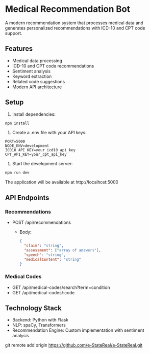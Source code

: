 # Medical Recommendation Bot

A modern recommendation system that processes medical data and generates personalized recommendations with ICD-10 and CPT code support.

## Features

- Medical data processing
- ICD-10 and CPT code recommendations
- Sentiment analysis
- Keyword extraction
- Related code suggestions
- Modern API architecture

## Setup

1. Install dependencies:

```bash
npm install
```

1. Create a .env file with your API keys:

```
PORT=5000
NODE_ENV=development
ICD10_API_KEY=your_icd10_api_key
CPT_API_KEY=your_cpt_api_key
```

1. Start the development server:

```bash
npm run dev
```

The application will be available at http://localhost:5000

## API Endpoints

### Recommendations

- POST /api/recommendations
  - Body:
  
    ```json
    {
      "claim": "string",
      "assessment": ["array of answers"],
      "speech": "string",
      "medicalContent": "string"
    }
    ```

### Medical Codes

- GET /api/medical-codes/search?term=condition
- GET /api/medical-codes/:code

## Technology Stack

- Backend: Python with Flask
- NLP: spaCy, Transformers
- Recommendation Engine: Custom implementation with sentiment analysis


git remote add origin https://github.com/e-StateReal/e-StateReal.git